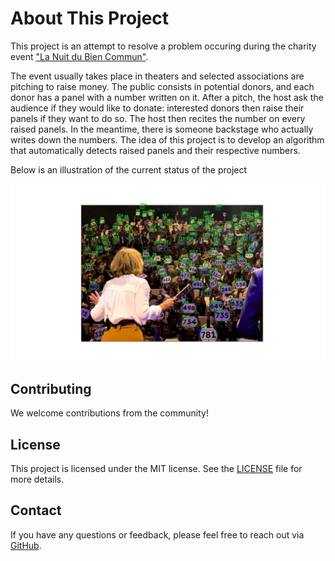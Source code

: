 # About This Project

This project is an attempt to resolve a problem occuring during the charity event ["La Nuit du Bien Commun"](https://www.lanuitdubiencommun.com).

The event usually takes place in theaters and selected associations are pitching to raise money. The public consists in potential donors, and each donor has a panel with a number written on it. After a pitch, the host ask the audience if they would like to donate: interested donors then raise their panels if they want to do so. The host then recites the number on every raised panels. In the meantime, there is someone backstage who actually writes down the numbers. The idea of this project is to develop an algorithm that automatically detects raised panels and their respective numbers.

Below is an illustration of the current status of the project

![](img/test_image_result.jpg)



## Contributing

We welcome contributions from the community!

## License

This project is licensed under the MIT license. See the [LICENSE](guillaume-heusch/panel-detection/blob/main/LICENSE) file for more details.

## Contact

If you have any questions or feedback, please feel free to reach out via [GitHub](guillaume-heusch/panel-detection/issues).

